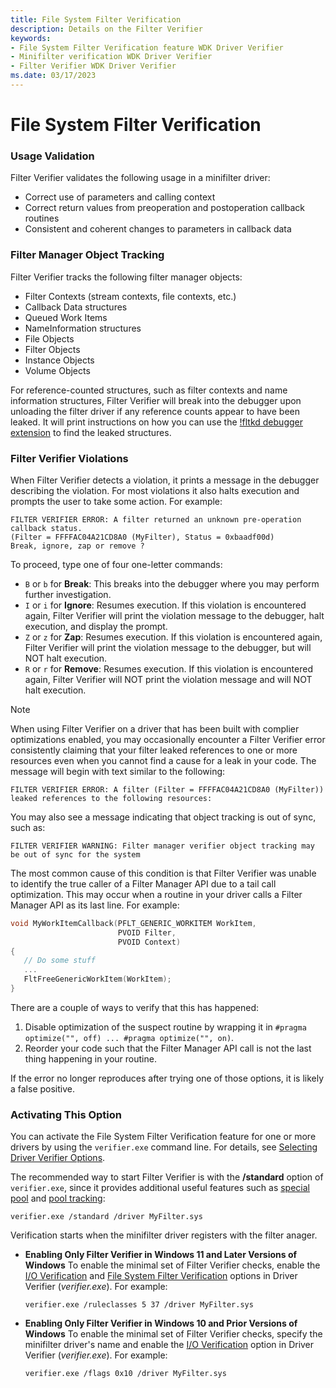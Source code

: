 ```yaml
---
title: File System Filter Verification
description: Details on the Filter Verifier
keywords:
- File System Filter Verification feature WDK Driver Verifier
- Minifilter verification WDK Driver Verifier
- Filter Verifier WDK Driver Verifier
ms.date: 03/17/2023
---
```


# File System Filter Verification

### Usage Validation
Filter Verifier validates the following usage in a minifilter driver:

* Correct use of parameters and calling context
* Correct return values from preoperation and postoperation callback routines
* Consistent and coherent changes to parameters in callback data

### Filter Manager Object Tracking
Filter Verifier tracks the following filter manager objects:

* Filter Contexts (stream contexts, file contexts, etc.)
* Callback Data structures
* Queued Work Items
* NameInformation structures
* File Objects
* Filter Objects
* Instance Objects
* Volume Objects

For reference-counted structures, such as filter contexts and name information structures, Filter Verifier will break into the debugger upon unloading the filter driver if any reference counts appear to have been leaked. It will print instructions on how you can use the [!fltkd debugger extension](/windows-hardware/drivers/ifs/development-and-testing-tools#fltkd-debugger-extension) to find the leaked structures.

### Filter Verifier Violations
When Filter Verifier detects a violation, it prints a message in the debugger describing the violation. For most violations it also halts execution and prompts the user to take some action. For example:
```
FILTER VERIFIER ERROR: A filter returned an unknown pre-operation callback status.
(Filter = FFFFAC04A21CD8A0 (MyFilter), Status = 0xbaadf00d)
Break, ignore, zap or remove ?
```
To proceed, type one of four one-letter commands:
* `B` or `b` for **Break**: This breaks into the debugger where you may perform further investigation.
* `I` or `i` for **Ignore**: Resumes execution. If this violation is encountered again, Filter Verifier will print the violation message to the debugger, halt execution, and display the prompt.
* `Z` or `z` for **Zap**: Resumes execution. If this violation is encountered again, Filter Verifier will print the violation message to the debugger, but will NOT halt execution.
* `R` or `r` for **Remove**: Resumes execution. If this violation is encountered again, Filter Verifier will NOT print the violation message and will NOT halt execution.

> [!NOTE]
> When using Filter Verifier on a driver that has been built with complier optimizations enabled, you may occasionally encounter a Filter Verifier error consistently claiming that your filter leaked references to one or more resources even when you cannot find a cause for a leak in your code. The message will begin with text similar to the following:
> ```
>FILTER VERIFIER ERROR: A filter (Filter = FFFFAC04A21CD8A0 (MyFilter)) leaked references to the following resources:
> ```
> You may also see a message indicating that object tracking is out of sync, such as:
> ```
> FILTER VERIFIER WARNING: Filter manager verifier object tracking may be out of sync for the system
> ```
> The most common cause of this condition is that Filter Verifier was unable to identify the true caller of a Filter Manager API due to a tail call optimization. This may occur when a routine in your driver calls a Filter Manager API as its last line. For example:
> ```c
> void MyWorkItemCallback(PFLT_GENERIC_WORKITEM WorkItem,
>                         PVOID Filter,
>                         PVOID Context)
>{
>    // Do some stuff
>    ...
>    FltFreeGenericWorkItem(WorkItem);
>}
> ```
> There are a couple of ways to verify that this has happened:
> 1. Disable optimization of the suspect routine by wrapping it in `#pragma optimize("", off) ... #pragma optimize("", on)`.
> 2. Reorder your code such that the Filter Manager API call is not the last thing happening in your routine.
>
> If the error no longer reproduces after trying one of those options, it is likely a false positive.

### Activating This Option

You can activate the File System Filter Verification feature for one or more drivers by using the `verifier.exe` command line. For details, see [Selecting Driver Verifier Options](selecting-driver-verifier-options.md).

The recommended way to start Filter Verifier is with the **/standard** option of `verifier.exe`, since it provides additional useful features such as [special pool](special-pool.md) and [pool tracking](pool-tracking.md):
```
verifier.exe /standard /driver MyFilter.sys
```
Verification starts when the minifilter driver registers with the filter anager.
- **Enabling Only Filter Verifier in Windows 11 and Later Versions of Windows**
    To enable the minimal set of Filter Verifier checks, enable the [I/O Verification](../devtest/i-o-verification.md) and [File System Filter Verification](../devtest/file-system-filter-verification.md) options in Driver Verifier (*verifier.exe*). For example:

    ```
    verifier.exe /ruleclasses 5 37 /driver MyFilter.sys
    ```

- **Enabling Only Filter Verifier in Windows 10 and Prior Versions of Windows**
    To enable the minimal set of Filter Verifier checks, specify the minifilter driver's name and enable the [I/O Verification](../devtest/i-o-verification.md) option in Driver Verifier (*verifier.exe*). For example:

    ```
    verifier.exe /flags 0x10 /driver MyFilter.sys
    ```
